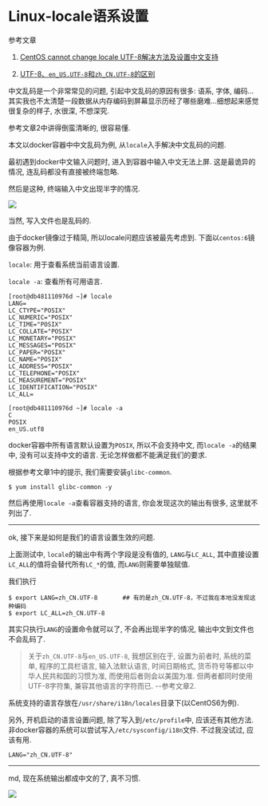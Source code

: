 # Linux-locale语系设置

<!--

<!tags!>: <!locale!> <!中文乱码!> <!docker!>

-->

参考文章

1. [CentOS cannot change locale UTF-8解决方法及设置中文支持](http://blog.csdn.net/wave_1102/article/details/45116783)

2. [UTF-8、`en_US.UTF-8`和`zh_CN.UTF-8`的区别](http://blog.csdn.net/huoyunshen88/article/details/41113633)

中文乱码是一个非常常见的问题, 引起中文乱码的原因有很多: 语系, 字体, 编码...其实我也不太清楚一段数据从内存编码到屏幕显示历经了哪些磨难...细想起来感觉很复杂的样子, 水很深, 不想深究.

参考文章2中讲得倒蛮清晰的, 很容易懂.

本文以docker容器中中文乱码为例, 从`locale`入手解决中文乱码的问题.

最初遇到docker中文输入问题时, 进入到容器中输入中文无法上屏. 这是最诡异的情况, 连乱码都没有直接被终端忽略.

然后是这种, 终端输入中文出现半字的情况.

![](https://gitee.com/generals-space/gitimg/raw/master/ff275c714bcd47b80da26730a4a84907.png)

当然, 写入文件也是乱码的.

由于docker镜像过于精简, 所以locale问题应该被最先考虑到. 下面以`centos:6`镜像容器为例.

`locale`: 用于查看系统当前语言设置.

`locale -a`: 查看所有可用语言.

```
[root@db481110976d ~]# locale 
LANG=
LC_CTYPE="POSIX"
LC_NUMERIC="POSIX"
LC_TIME="POSIX"
LC_COLLATE="POSIX"
LC_MONETARY="POSIX"
LC_MESSAGES="POSIX"
LC_PAPER="POSIX"
LC_NAME="POSIX"
LC_ADDRESS="POSIX"
LC_TELEPHONE="POSIX"
LC_MEASUREMENT="POSIX"
LC_IDENTIFICATION="POSIX"
LC_ALL=

[root@db481110976d ~]# locale -a
C
POSIX
en_US.utf8
```

docker容器中所有语言默认设置为`POSIX`, 所以不会支持中文, 而`locale -a`的结果中, 没有可以支持中文的语言. 无论怎样做都不能满足我们的要求.

根据参考文章1中的提示, 我们需要安装`glibc-common`.

```
$ yum install glibc-common -y
```

然后再使用`locale -a`查看容器支持的语言, 你会发现这次的输出有很多, 这里就不列出了.

------

ok, 接下来是如何是我们的语言设置生效的问题.

上面测试中, `locale`的输出中有两个字段是没有值的, `LANG`与`LC_ALL`, 其中直接设置`LC_ALL`的值将会替代所有`LC_*`的值, 而`LANG`则需要单独赋值.

我们执行

```
$ export LANG=zh_CN.UTF-8       ## 有的是zh_CN.UTF-8，不过我在本地没发现这种编码
$ export LC_ALL=zh_CN.UTF-8
```

其实只执行`LANG`的设置命令就可以了, 不会再出现半字的情况, 输出中文到文件也不会乱码了.

> 关于`zh_CN.UTF-8`与`en_US.UTF-8`, 我想区别在于, 设置为前者时, 系统的菜单, 程序的工具栏语言, 输入法默认语言, 时间日期格式, 货币符号等都以中华人民共和国的习惯为准, 而使用后者则会以美国为准. 但两者都同时使用UTF-8字符集, 兼容其他语言的字符而已. --参考文章2.

系统支持的语言存放在`/usr/share/i18n/locales`目录下(以CentOS6为例).

另外, 开机启动的语言设置问题, 除了写入到`/etc/profile`中, 应该还有其他方法. 非docker容器的系统可以尝试写入`/etc/sysconfig/i18n`文件. 不过我没试过, 应该有用.

```
LANG="zh_CN.UTF-8"
```

------

md, 现在系统输出都成中文的了, 真不习惯.

![](https://gitee.com/generals-space/gitimg/raw/master/836c52160fcced1521aaa31068b50ef3.png)